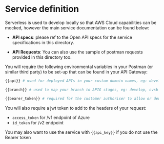 # Service definition

Serverless is used to develop locally so that AWS Cloud capabilities can be mocked, however the main service documentation can be found below:

- **API specs**: please ref to the Open API specs for the service specifications in this directory.

- **API Requests**: You can also use the sample of postman requests provided in this directory too.

You will require the following environmental variables in your Postman (or similar third party) to be set-up that can be found in your API Gateway:

```sh
{{api}} # used for deployed APIs in your custom domain names, eg: develop, integration, etc..

{{branch}} # used to map your branch to APIG stages, eg: develop, cvsb-1234

{{bearer_token}} # required for the customer authoriser to allow or deny lambda invocations based on roles and resources
```

You will also require a jwt token to add to the headers of your request:

- `access_token` for /v1 endpoint of Azure
- `id_token` for /v2 endpoint

You may also want to use the service with `{{api_key}}` if you do not use the Bearer token
